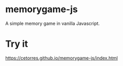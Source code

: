 # memorygame-js
 A simple memory game in vanilla Javascript.

# Try it
https://cetorres.github.io/memorygame-js/index.html